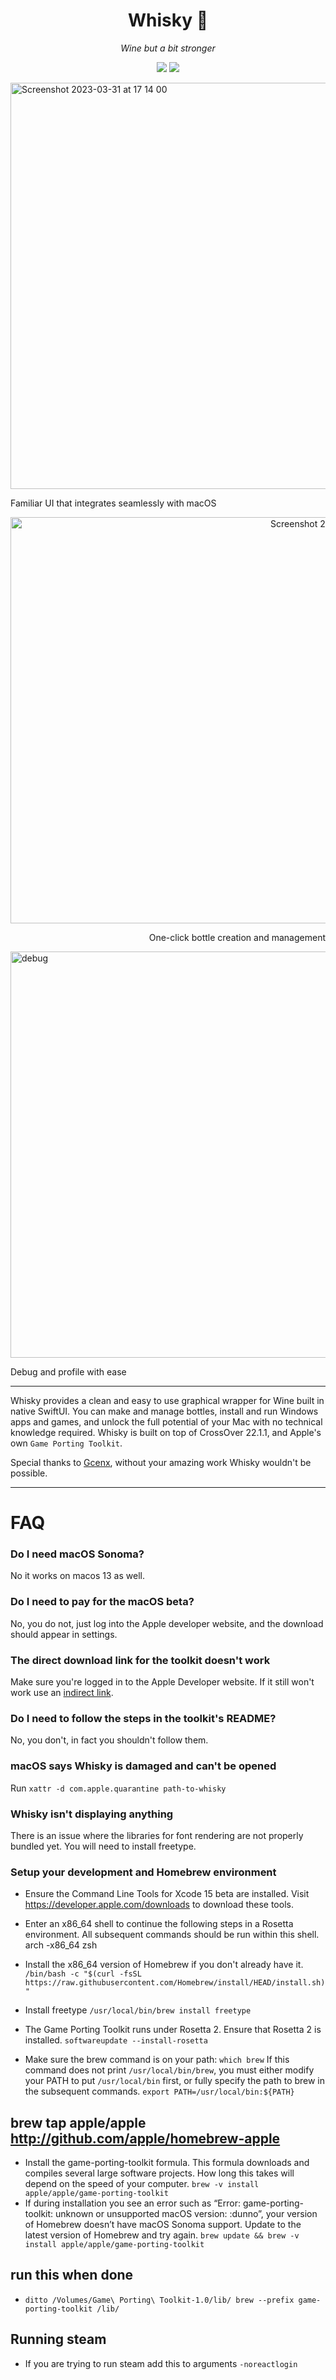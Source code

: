 <div align="center">

  # Whisky 🥃 
  *Wine but a bit stronger*
  
  ![](https://img.shields.io/github/actions/workflow/status/IsaacMarovitz/Whisky/SwiftLint.yml?style=for-the-badge)
  [![](https://img.shields.io/discord/1115955071549702235?style=for-the-badge)](https://discord.gg/WAgj8arM)
</div>

<img width="650" alt="Screenshot 2023-03-31 at 17 14 00" src="https://user-images.githubusercontent.com/42140194/229232488-dbad85f4-cecb-45e1-a182-f737fe9d2b1f.png">

Familiar UI that integrates seamlessly with macOS

<div align="right">
  <img width="650" alt="Screenshot 2023-03-31 at 17 14 22" src="https://user-images.githubusercontent.com/42140194/229232557-07f78a79-f695-45f6-be45-15a5b2f3c053.png">

  One-click bottle creation and management
</div>

<img width="650" alt="debug" src="https://user-images.githubusercontent.com/42140194/229176642-57b80801-d29b-4123-b1c2-f3b31408ffc6.png">

Debug and profile with ease

---

Whisky provides a clean and easy to use graphical wrapper for Wine built in native SwiftUI. You can make and manage bottles, install and run Windows apps and games, and unlock the full potential of your Mac with no technical knowledge required. Whisky is built on top of CrossOver 22.1.1, and Apple's own `Game Porting Toolkit`.

Special thanks to [Gcenx](https://github.com/Gcenx), without your amazing work Whisky wouldn't be possible.

---

# FAQ

### Do I need macOS Sonoma?

No it works on macos 13 as well.

### Do I need to pay for the macOS beta?

No, you do not, just log into the Apple developer website, and the download should appear in settings.

### The direct download link for the toolkit doesn't work

Make sure you're logged in to the Apple Developer website. If it still won't work use an [indirect link](https://developer.apple.com/download/all/?q=porting).

### Do I need to follow the steps in the toolkit's README?

No, you don't, in fact you shouldn't follow them.

### macOS says Whisky is damaged and can't be opened

Run `xattr -d com.apple.quarantine path-to-whisky`

### Whisky isn't displaying anything

There is an issue where the libraries for font rendering are not properly bundled yet. You will need to install freetype.


### Setup your development and Homebrew environment
- Ensure the Command Line Tools for Xcode 15 beta are installed. Visit https://developer.apple.com/downloads to download these tools.
- Enter an x86_64 shell to continue the following steps in a Rosetta environment. All subsequent commands should be run within this shell.
arch -x86_64 zsh

- Install the x86_64 version of Homebrew if you don't already have it.
`/bin/bash -c "$(curl -fsSL https://raw.githubusercontent.com/Homebrew/install/HEAD/install.sh)"`

- Install freetype `/usr/local/bin/brew install freetype`

- The Game Porting Toolkit runs under Rosetta 2. Ensure that Rosetta 2 is installed.
`softwareupdate --install-rosetta`

- Make sure the brew command is on your path:
 `which brew`
If this command does not print `/usr/local/bin/brew`, you must either modify your PATH to put `/usr/local/bin` first, or fully specify the path to brew in the subsequent commands.
`export PATH=/usr/local/bin:${PATH}`

## brew tap apple/apple http://github.com/apple/homebrew-apple
- Install the game-porting-toolkit formula. This formula downloads and compiles several large software projects. How long this takes will depend on the speed of your computer.
`brew -v install apple/apple/game-porting-toolkit`
- If during installation you see an error such as “Error: game-porting-toolkit: unknown or unsupported macOS version: :dunno”, your version of Homebrew doesn’t have macOS Sonoma support. Update to the latest version of Homebrew and try again.
`brew update && brew -v install apple/apple/game-porting-toolkit`

## run this when done
 - `ditto /Volumes/Game\ Porting\ Toolkit-1.0/lib/ brew --prefix game-porting-toolkit /lib/`

## Running steam 
 - If you are trying to run steam add this to arguments `-noreactlogin` 
